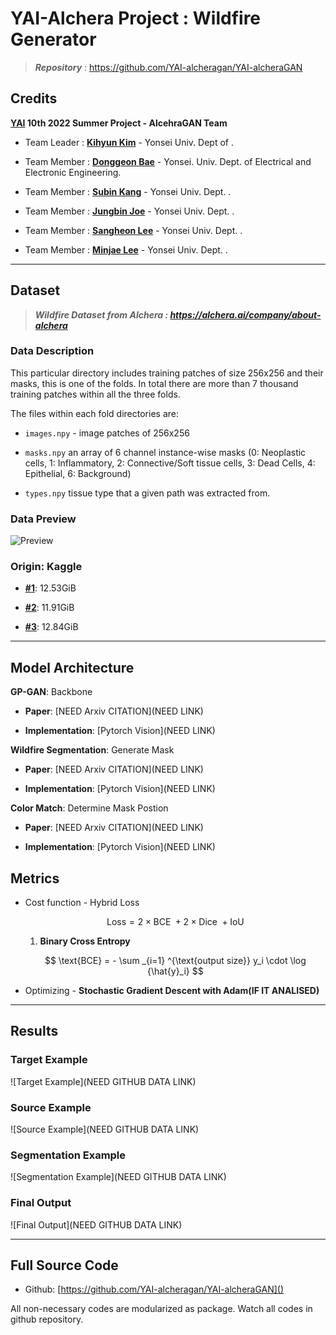 # YAI-Alchera Project : Wildfire Generator


> ***Repository*** : https://github.com/YAI-alcheragan/YAI-alcheraGAN

## Credits

**[YAI](https://www.instagram.com/yonsei.ai) 10th 2022 Summer Project - AlcehraGAN Team**

* Team Leader : **[Kihyun Kim](https://github.com/)** - Yonsei Univ. Dept of .

* Team Member : **[Donggeon Bae](https://github.com/AttiBae)** - Yonsei. Univ. Dept. of Electrical and Electronic Engineering.

* Team Member : **[Subin Kang](https://github.com/)** - Yonsei Univ. Dept. .

* Team Member : **[Jungbin Joe](https://github.com/)** - Yonsei Univ. Dept. .

* Team Member : **[Sangheon Lee](https://github.com/)** - Yonsei Univ. Dept. .

* Team Member : **[Minjae Lee](https://github.com/)** - Yonsei Univ. Dept. .

---

## Dataset

> ***Wildfire Dataset from Alchera : https://alchera.ai/company/about-alchera***

### Data Description

This particular directory includes training patches of size 256x256 and their masks, this is one of the folds. In total there are more than 7 thousand training patches within all the three folds.

The files within each fold directories are:

* `images.npy` - image patches of 256x256

* `masks.npy` an array of 6 channel instance-wise masks (0: Neoplastic cells, 1: Inflammatory, 2: Connective/Soft tissue cells, 3: Dead Cells, 4: Epithelial, 6: Background)

* `types.npy`  tissue type that a given path was extracted from.

### Data Preview

![Preview](./assets/asset1.png)

### Origin: Kaggle

* [**#1**](https://www.kaggle.com/andrewmvd/cancer-inst-segmentation-and-classification): 12.53GiB

* [**#2**](https://www.kaggle.com/andrewmvd/cancer-instance-segmentation-and-classification-2): 11.91GiB

* [**#3**](https://www.kaggle.com/andrewmvd/cancer-instance-segmentation-and-classification-3): 12.84GiB

---

## Model Architecture

**GP-GAN**: Backbone

* **Paper**: [NEED Arxiv CITATION](NEED LINK)

* **Implementation**: [Pytorch Vision](NEED LINK)

**Wildfire Segmentation**: Generate Mask

* **Paper**: [NEED Arxiv CITATION](NEED LINK)

* **Implementation**: [Pytorch Vision](NEED LINK)

**Color Match**: Determine Mask Postion

* **Paper**: [NEED Arxiv CITATION](NEED LINK)

* **Implementation**: [Pytorch Vision](NEED LINK)

## Metrics


- Cost function - Hybrid Loss

  $$
  \text{Loss} = 2\times \text{BCE } + 2 \times \text{Dice } + \text{IoU}
  $$

  1. **Binary Cross Entropy**

  $$
  \text{BCE} = - \sum _{i=1} ^{\text{output size}} y_i \cdot \log {\hat{y}_i}
  $$

  
- Optimizing - **Stochastic Gradient Descent with Adam(IF IT ANALISED)**

---

## Results

### Target Example

![Target Example](NEED GITHUB DATA LINK)

### Source Example

![Source Example](NEED GITHUB DATA LINK)

### Segmentation Example

![Segmentation Example](NEED GITHUB DATA LINK)

### Final Output

![Final Output](NEED GITHUB DATA LINK)

---

## Full Source Code

* Github: [https://github.com/YAI-alcheragan/YAI-alcheraGAN]()

All non-necessary codes are modularized as package. Watch all codes in github repository.
